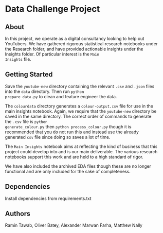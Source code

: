 # Data Challenge Project

## About

In this project, we operate as a digital consultancy looking to help out YouTubers. We have gathered rigorous statistical research notebooks under the Research folder, and have provided actionable insights under the Insights folder. Of particular interest is the <code>Main Insights</code> file.

## Getting Started

Save the <code>youtube-new</code> directory containing the relevant <code>.csv</code> and <code>.json</code> files into the <code>data</code> directory. Then run <code>python prepare_data.py</code> to clean and feature engineer the data.

The <code>colourdata</code> directory generates a <code>colour-output.csv</code> file for use in the main insights notebook. Again, we require that the <code>youtube-new</code> directory be saved in the same directory. The correct order of commands to generate the <code>.csv</code> file is <code>python generate_colour.py</code> then <code>python process_colour.py</code> though it is recommended that you do not run this and instead use the already generated <code>csv</code> file since doing so saves a lot of time.

The <code>Main Insights</code> notebook aims at reflecting the kind of business that this project could develop into and is our main deliverable. The various research notebooks support this work and are held to a high standard of rigor. 

We have also included the archived EDA files though these are no longer functional and are only included for the sake of completeness.

## Dependencies

Install dependencies from requirements.txt

## Authors

Ramin Tawab, Oliver Batey, Alexander Marwan Farha, Matthew Nally
